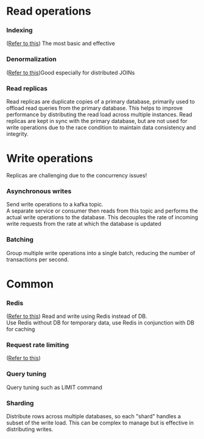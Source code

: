 # Read operations
### Indexing
([Refer to this](https://github.com/vacu9708/Fundamental-knowledge/tree/main/Database/Indexing)) The most basic and effective
### Denormalization
([Refer to this](https://github.com/vacu9708/Fundamental-knowledge/tree/main/Database/Normalization))Good especially for distributed JOINs
### Read replicas
Read replicas are duplicate copies of a primary database, primarily used to offload read queries from the primary database. This helps to improve performance by distributing the read load across multiple instances. Read replicas are kept in sync with the primary database, but are not used for write operations due to the race condition to maintain data consistency and integrity.

# Write operations
Replicas are challenging due to the concurrency issues!
### Asynchronous writes
Send write operations to a kafka topic.<br>
A separate service or consumer then reads from this topic and performs the actual write operations to the database. This decouples the rate of incoming write requests from the rate at which the database is updated

### Batching 
Group multiple write operations into a single batch, reducing the number of transactions per second.

# Common
### Redis
([Refer to this](https://github.com/vacu9708/Fundamental-knowledge/tree/main/Database/Redis))
Read and write using Redis instead of DB.<br>
Use Redis without DB for temporary data, use Redis in conjunction with DB for caching
### Request rate limiting
([Refer to this](https://github.com/vacu9708/Fundamental-knowledge/tree/main/Web%20development/Server-side/Rate%20limiting))
### Query tuning
Query tuning such as LIMIT command
### Sharding
Distribute rows across multiple databases, so each "shard" handles a subset of the write load. This can be complex to manage but is effective in distributing writes.

